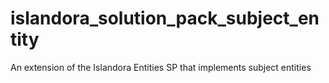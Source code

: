 # islandora_solution_pack_subject_entity
An extension of the Islandora Entities SP that implements subject entities
